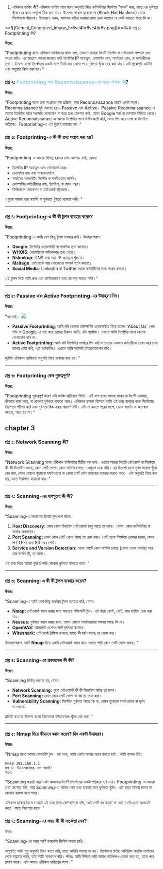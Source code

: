 1. এথিকাল হ্যাকিং কী?
এথিকাল হ্যাকিং মানে হলো অনুমতি নিয়ে কম্পিউটার সিস্টেমে "হ্যাক" করা, যাতে এর দুর্বলতা খুঁজে বের করে সেগুলো ঠিক করা যায়।
উদ্দেশ্য: খারাপ হ্যাকারদের (Black Hat Hackers) থেকে সিস্টেমকে বাঁচানো।
উদাহরণ: ধরুন, আপনার বাড়ির দরজার তালা চেক করছেন যে কেউ ভাঙতে পারে কি না।


==![[Gemini_Generated_Image_hr6vc4hr6vc4hr6v.png]]==### প্রশ্ন ১: Footprinting কী?

**উত্তর:**

"Footprinting হলো এথিকাল হ্যাকিংয়ের প্রথম ধাপ, যেখানে আমরা টার্গেট সিস্টেম বা নেটওয়ার্ক সম্পর্কে তথ্য সংগ্রহ করি। এর মাধ্যমে আমরা জানতে পারি টার্গেটের IP অ্যাড্রেস, ডোমেইন নাম, সার্ভারের ধরন, বা কর্মচারীদের তথ্য। উদ্দেশ্য হলো সিস্টেমের একটা ম্যাপ তৈরি করা, যাতে পরে দুর্বলতা খুঁজে বের করা যায়। এটা পুরোপুরি আইনি এবং অনুমতি নিয়ে করা হয়।"

### প্রশ্ন ২: <font color="#92cddc">Footprinting আর Reconnaissance-এর মধ্যে পার্থক্য কী</font>?

**উত্তর:**

"Footprinting হলো তথ্য সংগ্রহের বড় প্রক্রিয়া, আর Reconnaissance তারই একটা অংশ। Reconnaissance দুই ধরনের হয়—Passive এবং Active। Passive Reconnaissance-এ আমরা টার্গেটের সাথে সরাসরি যোগাযোগ না করে তথ্য জোগাড় করি, যেমন Google সার্চ বা সোশ্যাল মিডিয়া থেকে। Active Reconnaissance-এ আমরা টার্গেটের সাথে ইন্টারঅ্যাক্ট করি, যেমন পিং করে দেখা বা ইমেইল পাঠানো। Footprinting-এ এই দুটোই ব্যবহার হয়।"
### প্রশ্ন ৩: Footprinting-এ কী কী তথ্য সংগ্রহ করা হয়?

**উত্তর:**

"Footprinting-এ আমরা বিভিন্ন ধরনের তথ্য জোগাড় করি, যেমন:

- টার্গেটের IP অ্যাড্রেস এবং নেটওয়ার্ক রেঞ্জ।
- ডোমেইন নাম এবং সাবডোমেইন।
- সার্ভারের অপারেটিং সিস্টেম বা সফটওয়্যার ভার্সন।
- কোম্পানির কর্মচারীদের নাম, ইমেইল, বা ফোন নম্বর।
- ফিজিক্যাল লোকেশন বা নেটওয়ার্ক স্ট্রাকচার।

এগুলো আমরা পরে স্ক্যানিং বা দুর্বলতা খুঁজতে ব্যবহার করি।"

---

### প্রশ্ন ৪: Footprinting-এ কী কী টুলস ব্যবহার করেন?

**উত্তর:**

"Footprinting-এ আমি বেশ কিছু টুলস ব্যবহার করি। উদাহরণস্বরূপ:

- **Google**: টার্গেটের ওয়েবসাইট বা পাবলিক তথ্য জানতে।
- **WHOIS**: ডোমেইনের মালিকানার তথ্য পেতে।
- **Nslookup**: DNS তথ্য আর IP অ্যাড্রেস খুঁজতে।
- **Maltego**: নেটওয়ার্ক আর লোকেদের সম্পর্ক ম্যাপ করতে।
- **Social Media**: LinkedIn বা Twitter থেকে কর্মচারীদের তথ্য সংগ্রহ করতে।

এই টুলস দিয়ে আমি দ্রুত এবং কার্যকরভাবে তথ্য জোগাড় করতে পারি।"

---

### প্রশ্ন ৫: Passive এবং Active Footprinting-এর উদাহরণ দিন।

**উত্তর:**

"অবশ্যই।
![](https://i.imgur.com/DTPsLyE.png)

- **Passive Footprinting**: আমি যদি কোনো কোম্পানির ওয়েবসাইটে গিয়ে তাদের 'About Us' পেজ পড়ি বা Google-এ সার্চ করে তাদের ঠিকানা জানি, এটা প্যাসিভ। এখানে আমি টার্গেটের সাথে কোনো যোগাযোগ করি না।
- **Active Footprinting**: আমি যদি টার্গেটের সার্ভারে পিং করি বা তাদের একজন কর্মচারীকে ফোন করে তথ্য জানার চেষ্টা করি, এটা অ্যাকটিভ। এখানে আমি সরাসরি ইন্টারঅ্যাকশন করি।

দুটোই এথিকাল হ্যাকিংয়ে অনুমতি নিয়ে ব্যবহার করা হয়।"

---

### প্রশ্ন ৬: Footprinting কেন গুরুত্বপূর্ণ?

**উত্তর:**

"Footprinting গুরুত্বপূর্ণ কারণ এটা হ্যাকিং প্রক্রিয়ার ভিত্তি। এই ধাপ ছাড়া আমরা জানব না টার্গেট কোথায়, কীভাবে কাজ করে, বা কোথায় দুর্বলতা থাকতে পারে। এথিকাল হ্যাকার হিসেবে আমি এই তথ্য ব্যবহার করে সিস্টেমের নিরাপত্তা পরীক্ষা করি এবং দুর্বলতা ঠিক করার পরামর্শ দিই। এটা না করলে পরের ধাপে, যেমন স্ক্যানিং বা অ্যাক্সেস পাওয়া, সম্ভব হয় না।"




## chapter 3

### প্রশ্ন ১: Network Scanning কী?

**উত্তর:**

"Network Scanning হলো এথিকাল হ্যাকিংয়ের দ্বিতীয় বড় ধাপ। এখানে আমরা টার্গেট নেটওয়ার্ক বা সিস্টেমে কী কী ডিভাইস আছে, কোন পোর্ট খোলা, কোন সার্ভিস চলছে—এগুলো চেক করি। এর উদ্দেশ্য হলো দুর্বল জায়গা খুঁজে বের করা, যেমন কোনো পুরোনো সফটওয়্যার বা খোলা পোর্ট যেটা হ্যাকাররা ব্যবহার করতে পারে। এটা অনুমতি নিয়ে করা হয়, যাতে নিরাপত্তা বাড়ানো যায়।"

---

### প্রশ্ন ২: Scanning-এর ধাপগুলো কী কী?

**উত্তর:**

"Scanning-এ সাধারণত তিনটা মূল ধাপ থাকে:

1. **Host Discovery:** কোন কোন ডিভাইস নেটওয়ার্কে চালু আছে তা জানা। যেমন, কোন কম্পিউটার বা সার্ভার অনলাইন।
2. **Port Scanning:** কোন কোন পোর্ট খোলা আছে তা চেক করা। পোর্ট হলো সিস্টেমে ঢোকার দরজা, যেমন HTTP-র জন্য 80 নম্বর পোর্ট।
3. **Service and Version Detection:** খোলা পোর্টে কোন সার্ভিস চলছে (যেমন ওয়েব সার্ভার) আর তার ভার্সন কী, তা জানা।

এই তথ্য দিয়ে আমরা বুঝতে পারি কোথায় দুর্বলতা থাকতে পারে।"

---

### প্রশ্ন ৩: Scanning-এ কী কী টুলস ব্যবহার করেন?

**উত্তর:**

"Scanning-এ আমি বেশ কিছু জনপ্রিয় টুলস ব্যবহার করি, যেমন:

- **Nmap:** নেটওয়ার্ক স্ক্যান করার জন্য সবচেয়ে শক্তিশালী টুল। এটা দিয়ে হোস্ট, পোর্ট, আর সার্ভিস চেক করা যায়।
- **Nessus:** দুর্বলতা স্ক্যান করার জন্য, যেমন কোনো সফটওয়্যারে সমস্যা আছে কি না।
- **OpenVAS:** আরেকটা ওপেন-সোর্স দুর্বলতা স্ক্যানার।
- **Wireshark:** নেটওয়ার্ক ট্রাফিক দেখতে, যাতে কী ডাটা যাচ্ছে তা বোঝা যায়।

উদাহরণস্বরূপ, আমি **Nmap** দিয়ে একটা নেটওয়ার্ক স্ক্যান করে দেখতে পারি কোন পোর্ট খোলা আছে।"

---

### প্রশ্ন ৪: Scanning-এর প্রকারভেদ কী কী?

**উত্তর:**

"Scanning বিভিন্ন ধরনের হয়, যেমন:

- **Network Scanning:** পুরো নেটওয়ার্কে কী কী ডিভাইস আছে তা জানা।
- **Port Scanning:** কোন কোন পোর্ট খোলা বা বন্ধ তা চেক করা।
- **Vulnerability Scanning:** সিস্টেমে দুর্বলতা আছে কি না, যেমন পুরোনো সফটওয়্যার বা দুর্বল পাসওয়ার্ড।

প্রতিটা স্ক্যানের উদ্দেশ্য হলো নিরাপত্তার ফাঁকফোকর খুঁজে বের করা।"

---

### প্রশ্ন ৫: Nmap দিয়ে কীভাবে স্ক্যান করেন? দিন একটা উদাহরণ।

**উত্তর:**

"Nmap হলো আমার ফেভারিট টুল। ধরা যাক, আমি একটা সার্ভার স্ক্যান করতে চাই। আমি কমান্ড দিই:

```bash
nmap 192.168.1.1
প্রশ্ন ৬: Scanning কেন জরুরি?
উত্তর:
```

"Scanning জরুরি কারণ এটা আমাদের টার্গেট সিস্টেমের একটা পরিষ্কার ছবি দেয়। Footprinting-এ আমরা তথ্য জোগাড় করি, আর Scanning-এ আমরা সেই তথ্য ব্যবহার করে দুর্বলতা খুঁজি। এটা ছাড়া আমরা জানব না কোথায় হামলা হতে পারে।

এথিকাল হ্যাকার হিসেবে আমি এই তথ্য দিয়ে কোম্পানিকে বলি, ‘এই পোর্ট বন্ধ করো’ বা ‘এই সফটওয়্যার আপডেট করো,’ যাতে নিরাপত্তা বাড়ে।"

### প্রশ্ন ৭: Scanning-এর সময় কী কী সতর্কতা নেন?
উত্তর:

"Scanning-এর সময় আমি কয়েকটা জিনিস মাথায় রাখি:

অনুমতি: আমি শুধু অনুমতি নিয়ে স্ক্যান করি, যাতে আইনি সমস্যা না হয়।
সিস্টেমের ক্ষতি: অতিরিক্ত স্ক্যানিং সার্ভারের লোড বাড়াতে পারে, তাই আমি সাবধানে করি।
লগিং: আমি নিশ্চিত করি আমার কার্যকলাপ রেকর্ড করা হয়, যাতে পরে প্রমাণ থাকে।
এটা আমার এথিকাল দায়িত্বের অংশ।"
